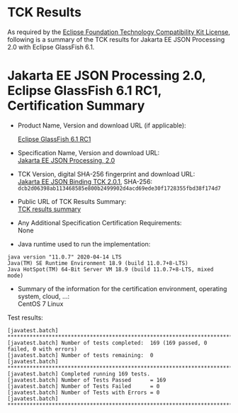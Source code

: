 TCK Results
===========

As required by the
[Eclipse Foundation Technology Compatibility Kit License](https://www.eclipse.org/legal/tck.php),
following is a summary of the TCK results for Jakarta EE JSON Processing 2.0 with Eclipse GlassFish 6.1.

# Jakarta EE JSON Processing 2.0, Eclipse GlassFish 6.1 RC1, Certification Summary

- Product Name, Version and download URL (if applicable): <br/>

  [Eclipse GlassFish 6.1 RC1](https://download.eclipse.org/ee4j/glassfish/glassfish-6.1.0-RC1.zip)
  
- Specification Name, Version and download URL: <br/>
  [Jakarta EE JSON Processing, 2.0](https://jakarta.ee/specifications/jsonp/2.0)
  
- TCK Version, digital SHA-256 fingerprint and download URL: <br/>
  [Jakarta EE JSON Binding TCK 2.0.1](https://download.eclipse.org/ee4j/jakartaee-tck/jakartaee9-eftl/promoted/jakarta-jsonp-tck-2.0.1.zip), 
  SHA-256: `dcb2d06398ab113468585e800b2499902d4acd69ede30f1728355fbd38f174d7`
  
- Public URL of TCK Results Summary: <br/>
  [TCK results summary](./TCK-Results-6.1-RC1.html)
  
- Any Additional Specification Certification Requirements: <br/>
  None
  
- Java runtime used to run the implementation: <br/>
```
java version "11.0.7" 2020-04-14 LTS
Java(TM) SE Runtime Environment 18.9 (build 11.0.7+8-LTS)
Java HotSpot(TM) 64-Bit Server VM 18.9 (build 11.0.7+8-LTS, mixed mode)
```

- Summary of the information for the certification environment, operating system, cloud, ...: <br/>
  CentOS 7 Linux

Test results:

```
[javatest.batch] ********************************************************************************
[javatest.batch] Number of tests completed:  169 (169 passed, 0 failed, 0 with errors)
[javatest.batch] Number of tests remaining:  0
[javatest.batch] ********************************************************************************
[javatest.batch] Completed running 169 tests.
[javatest.batch] Number of Tests Passed      = 169
[javatest.batch] Number of Tests Failed      = 0
[javatest.batch] Number of Tests with Errors = 0
[javatest.batch] ********************************************************************************
```